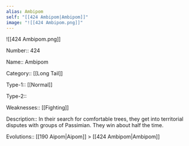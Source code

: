 ```yaml
---
alias: Ambipom
self: "[[424 Ambipom|Ambipom]]"
image: "![[424 Ambipom.png]]"
---
```


![[424 Ambipom.png]]

Number:: 424

Name:: Ambipom

Category:: [[Long Tail]]

Type-1:: [[Normal]]

Type-2:: 

Weaknesses:: [[Fighting]]

Description:: In their search for comfortable trees, they get into territorial disputes with groups of Passimian. They win about half the time.

Evolutions:: [[190 Aipom|Aipom]] > [[424 Ambipom|Ambipom]]
